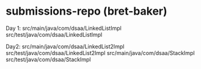 # submissions-repo (bret-baker)

Day 1:
src/main/java/com/dsaa/LinkedListImpl
src/test/java/com/dsaa/LinkedListImpl

Day2:
src/main/java/com/dsaa/LinkedList2Impl
src/test/java/com/dsaa/LinkedList2Impl
src/main/java/com/dsaa/StackImpl
src/test/java/com/dsaa/StackImpl

